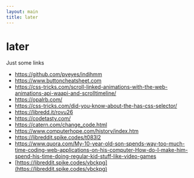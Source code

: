 ```yaml
---
layout: main
title: later
---
```


# later

Just some links

- <a href="https://github.com/pveyes/indihmm">https://github.com/pveyes/indihmm</a>
- <a href="https://www.buttoncheatsheet.com/">https://www.buttoncheatsheet.com</a>
- <a href="https://css-tricks.com/scroll-linked-animations-with-the-web-animations-api-waapi-and-scrolltimeline/">https://css-tricks.com/scroll-linked-animations-with-the-web-animations-api-waapi-and-scrolltimeline/</a>
- <a href="https://opalrb.com/">https://opalrb.com/</a>
- <a href="https://css-tricks.com/did-you-know-about-the-has-css-selector/">https://css-tricks.com/did-you-know-about-the-has-css-selector/</a>
- <a href="https://libredd.it/rovu26">https://libredd.it/rovu26</a>
- <a href="https://codetasty.com/">https://codetasty.com/</a>
- <a href="https://catern.com/change_code.html">https://catern.com/change_code.html</a>
- <a href="https://www.computerhope.com/history/index.htm">https://www.computerhope.com/history/index.htm</a>
- <a href="https://libreddit.spike.codes/t083l2">https://libreddit.spike.codes/t083l2</a>
- <a href="https://www.quora.com/My-10-year-old-son-spends-way-too-much-time-coding-web-applications-on-his-computer-How-do-I-make-him-spend-his-time-doing-regular-kid-stuff-like-video-games">https://www.quora.com/My-10-year-old-son-spends-way-too-much-time-coding-web-applications-on-his-computer-How-do-I-make-him-spend-his-time-doing-regular-kid-stuff-like-video-games</a>
- [https://libreddit.spike.codes/vbckpg](https://libreddit.spike.codes/vbckpg)